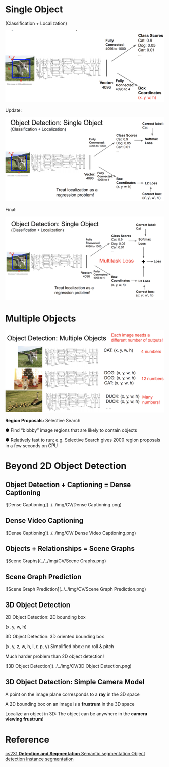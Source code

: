 # Single Object

(Classification + Localization)

![objectdetectionsingleobject1](../../img/CV/objectdetectionsingleobject1.png)

Update:

![objectdetectionsingleobject2](../../img/CV/objectdetectionsingleobject2.png)



Final:

![objectdetectionsingleobject3](../../img/CV/objectdetectionsingleobject3.png)



#  Multiple Objects

![objectdetectionmultipleobject1](../../img/CV/objectdetectionmultipleobject1.png)

**Region Proposals:** Selective Search

 ● Find “blobby” image regions that are likely to contain objects 

● Relatively fast to run; e.g. Selective Search gives 2000 region proposals in a few seconds on CPU

# Beyond 2D Object Detection

## Object Detection + Captioning = Dense Captioning

![Dense Captioning](../../img/CV/Dense Captioning.png)

## Dense Video Captioning

![Dense Captioning](../../img/CV/ Dense Video Captioning.png)

## Objects + Relationships = Scene Graphs

![Scene Graphs](../../img/CV/Scene Graphs.png)

## Scene Graph Prediction

![Scene Graph Prediction](../../img/CV/Scene Graph Prediction.png)

## 3D Object Detection

2D Object Detection: 2D bounding box

(x, y, w, h)

3D Object Detection:
 3D oriented bounding box

(x, y, z, w, h, l, r, p, y) Simplified bbox: no roll & pitch

Much harder problem than 2D object detection!

![3D Object Detection](../../img/CV/3D Object Detection.png)

## 3D Object Detection: Simple Camera Model

A point on the image plane corresponds to a **ray** in the 3D space

A 2D bounding box on an image is a **frustrum** in the 3D space

Localize an object in 3D:
 The object can be anywhere in the **camera viewing frustrum**!



























# Reference 

[cs231 **Detection and Segmentation** Semantic segmentation Object detection Instance segmentation](http://cs231n.stanford.edu/slides/2020/lecture_12.pdf)

